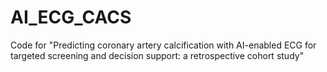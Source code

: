 # AI_ECG_CACS
Code for "Predicting coronary artery calcification with AI-enabled ECG for targeted screening and decision support: a retrospective cohort study"
